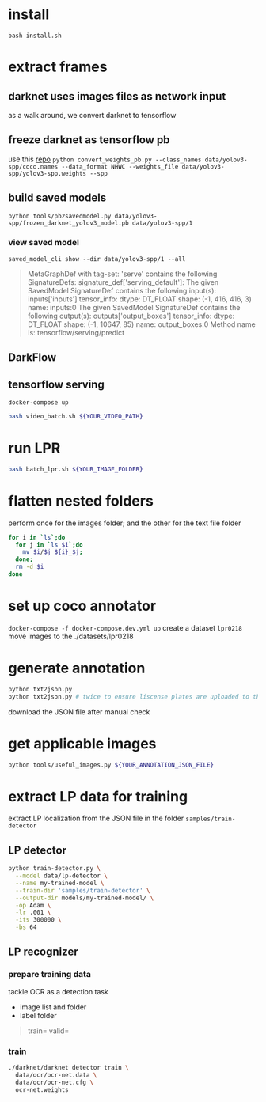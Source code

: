 # install
`bash install.sh`

# extract frames

## darknet uses images files as network input
as a walk around, we convert darknet to tensorflow

## freeze darknet as tensorflow pb
use this [repo](https://github.com/mystic123/tensorflow-yolo-v3)
`python convert_weights_pb.py --class_names data/yolov3-spp/coco.names --data_format NHWC --weights_file data/yolov3-spp/yolov3-spp.weights --spp`

## build saved models
`python tools/pb2savedmodel.py data/yolov3-spp/frozen_darknet_yolov3_model.pb data/yolov3-spp/1`
### view saved model
`saved_model_cli show --dir data/yolov3-spp/1 --all`
> MetaGraphDef with tag-set: 'serve' contains the following SignatureDefs:
signature_def['serving_default']:
  The given SavedModel SignatureDef contains the following input(s):
    inputs['inputs'] tensor_info:
        dtype: DT_FLOAT
        shape: (-1, 416, 416, 3)
        name: inputs:0
  The given SavedModel SignatureDef contains the following output(s):
    outputs['output_boxes'] tensor_info:
        dtype: DT_FLOAT
        shape: (-1, 10647, 85)
        name: output_boxes:0
  Method name is: tensorflow/serving/predict

## DarkFlow

## tensorflow serving
`docker-compose up`

```bash
bash video_batch.sh ${YOUR_VIDEO_PATH}
```
# run LPR
```bash
bash batch_lpr.sh ${YOUR_IMAGE_FOLDER}
```
# flatten nested folders
perform once for the images folder;
and the other for the text file folder
```bash
for i in `ls`;do
  for j in `ls $i`;do
    mv $i/$j ${i}_$j;
  done;
  rm -d $i
done
```
# set up coco annotator
`docker-compose -f docker-compose.dev.yml up`
create a dataset `lpr0218`
move images to the ./datasets/lpr0218

<!-- # remove database from coco annotator
`docker-compose down`
`docker volume prune` -->
# generate annotation
```bash
python txt2json.py
python txt2json.py # twice to ensure liscense plates are uploaded to the DB
```
download the JSON file after manual check

# get applicable images
```bash
python tools/useful_images.py ${YOUR_ANNOTATION_JSON_FILE}
```
# extract LP data for training
extract LP localization from the JSON file
in the folder `samples/train-detector`
## LP detector
  ```bash
  python train-detector.py \
    --model data/lp-detector \
    --name my-trained-model \
    --train-dir 'samples/train-detector' \
    --output-dir models/my-trained-model/ \
    -op Adam \
    -lr .001 \
    -its 300000 \
    -bs 64
  ```
## LP recognizer
### prepare training data
  tackle OCR as a detection task
  - image list and folder
  - label folder
  >train=
  >valid=  

### train
  ```bash
  ./darknet/darknet detector train \
    data/ocr/ocr-net.data \
    data/ocr/ocr-net.cfg \
    ocr-net.weights
  ```
